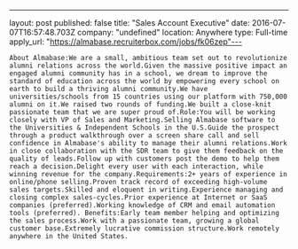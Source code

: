 ---
layout: post 
published: false 
title: "Sales Account Executive" 
date: 2016-07-07T16:57:48.703Z 
company: "undefined" 
location: Anywhere 
type: Full-time 
apply_url: "https://almabase.recruiterbox.com/jobs/fk06zep"---


    About Almabase:We are a small, ambitious team set out to revolutionize alumni relations across the world.Given the massive positive impact an engaged alumni community has in a school, we dream to improve the standard of education across the world by empowering every school on earth to build a thriving alumni community.We have universities/schools from 15 countries using our platform with 750,000 alumni on it.We raised two rounds of funding.We built a close-knit passionate team that we are super proud of.Role:You will be working closely with VP of Sales and Marketing.Selling Almabase software to the Universities & Independent Schools in the U.S.Guide the prospect through a product walkthrough over a screen share call and sell confidence in Almabase's ability to manage their alumni relations.Work in close collaboration with the SDR team to give them feedback on the quality of leads.Follow up with customers post the demo to help them reach a decision.Delight every user with each interaction, while winning revenue for the company.Requirements:2+ years of experience in online/phone selling.Proven track record of exceeding high-volume sales targets.Skilled and eloquent in writing.Experience managing and closing complex sales-cycles.Prior experience at Internet or SaaS companies (preferred).Working knowledge of CRM and email automation tools (preferred). Benefits:Early team member helping and optimizing the sales process.Work with a passionate team, growing a global customer base.Extremely lucrative commission structure.Work remotely anywhere in the United States.

    
  